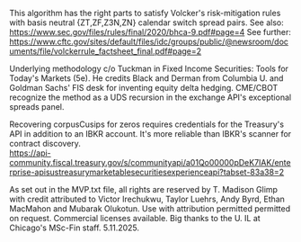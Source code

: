 This algorithm has the right parts to satisfy Volcker's risk-mitigation rules with basis neutral {ZT,ZF,Z3N,ZN} calendar switch spread pairs.
See also: https://www.sec.gov/files/rules/final/2020/bhca-9.pdf#page=4
See further: https://www.cftc.gov/sites/default/files/idc/groups/public/@newsroom/documents/file/volckerrule_factsheet_final.pdf#page=2

Underlying methodology c/o Tuckman in Fixed Income Securities: Tools for Today's Markets (5e). He credits Black and Derman from Columbia U. and Goldman Sachs' FIS desk for inventing equity delta hedging. 
CME/CBOT recognize the method as a UDS recursion in the exchange API's exceptional spreads panel.

Recovering corpusCusips for zeros requires credentials for the Treasury's API in addition to an IBKR account. It's more reliable than IBKR's scanner for contract discovery.  
https://api-community.fiscal.treasury.gov/s/communityapi/a01Qo00000pDeK7IAK/enterprise-apisustreasurymarketablesecuritiesexperienceapi?tabset-83a38=2

As set out in the MVP.txt file, all rights are reserved by T. Madison Glimp with credit attributed to Victor Irechukwu, Taylor Luehrs, Andy Byrd, Ethan MacMahon and Mubarak Olukotun.
Use with attribution permitted permitted on request. Commercial licenses available.
Big thanks to the U. IL at Chicago's MSc-Fin staff.
5.11.2025.
